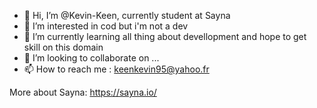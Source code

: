 - 👋 Hi, I’m @Kevin-Keen, currently student at Sayna
- 👀 I’m interested in cod but i'm not a dev
- 🌱 I’m currently learning all thing about devellopment and hope to get skill on this domain
- 💞️ I’m looking to collaborate on ...
- 📫 How to reach me : keenkevin95@yahoo.fr

More about Sayna: https://sayna.io/


